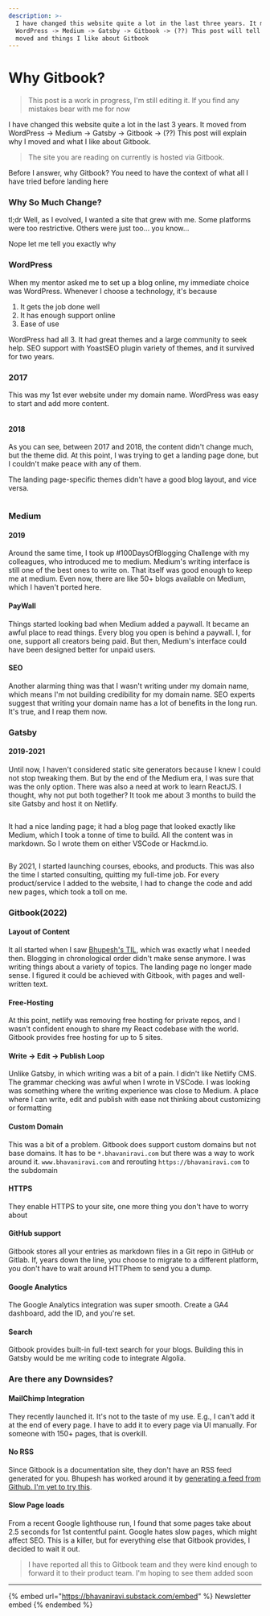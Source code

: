```yaml
---
description: >-
  I have changed this website quite a lot in the last three years. It moved from
  WordPress -> Medium -> Gatsby -> Gitbook -> (??) This post will tell you why I
  moved and things I like about Gitbook
---
```


# Why Gitbook?

> This post is a work in progress, I'm still editing it. If you find any mistakes bear with me for now

I have changed this website quite a lot in the last 3 years. It moved from WordPress -> Medium -> Gatsby -> Gitbook -> (??) This post will explain why I moved and what I like about Gitbook.

> The site you are reading on currently is hosted via Gitbook.

Before I answer, why Gitbook? You need to have the context of what all I have tried before landing here

### Why So Much Change?

tl;dr Well, as I evolved, I wanted a site that grew with me. Some platforms were too restrictive. Others were just too... you know...

Nope let me tell you exactly why

### WordPress

When my mentor asked me to set up a blog online, my immediate choice was WordPress. Whenever I choose a technology, it's because

1. It gets the job done well
2. It has enough support online
3. Ease of use

WordPress had all 3. It had great themes and a large community to seek help. SEO support with YoastSEO plugin variety of themes, and it survived for two years.

### 2017

This was my 1st ever website under my domain name. WordPress was easy to start and add more content.

<figure><img src="../.gitbook/assets/image (2) (4).png" alt=""><figcaption></figcaption></figure>

#### 2018

As you can see, between 2017 and 2018, the content didn't change much, but the theme did. At this point, I was trying to get a landing page done, but I couldn't make peace with any of them.

The landing page-specific themes didn't have a good blog layout, and vice versa.

<figure><img src="../.gitbook/assets/image (7).png" alt=""><figcaption></figcaption></figure>

### Medium

#### 2019

Around the same time, I took up #100DaysOfBlogging Challenge with my colleagues, who introduced me to medium. Medium's writing interface is still one of the best ones to write on. That itself was good enough to keep me at medium. Even now, there are like 50+ blogs available on Medium, which I haven't ported here.

#### PayWall

Things started looking bad when Medium added a paywall. It became an awful place to read things. Every blog you open is behind a paywall. I, for one, support all creators being paid. But then, Medium's interface could have been designed better for unpaid users.

#### SEO

Another alarming thing was that I wasn't writing under my domain name, which means I'm not building credibility for my domain name. SEO experts suggest that writing your domain name has a lot of benefits in the long run. It's true, and I reap them now.

### Gatsby

#### 2019-2021

Until now, I haven't considered static site generators because I knew I could not stop tweaking them. But by the end of the Medium era, I was sure that was the only option. There was also a need at work to learn ReactJS. I thought, why not put both together? It took me about 3 months to build the site Gatsby and host it on Netlify.

<figure><img src="../.gitbook/assets/image (4).png" alt=""><figcaption></figcaption></figure>

It had a nice landing page; it had a blog page that looked exactly like Medium, which I took a tonne of time to build. All the content was in markdown. So I wrote them on either VSCode or Hackmd.io.

<figure><img src="../.gitbook/assets/image (8).png" alt=""><figcaption></figcaption></figure>

By 2021, I started launching courses, ebooks, and products. This was also the time I started consulting, quitting my full-time job. For every product/service I added to the website, I had to change the code and add new pages, which took a toll on me.

### Gitbook(2022)

#### Layout of Content

It all started when I saw [Bhupesh's TIL](https://til.bhupesh.me/), which was exactly what I needed then. Blogging in chronological order didn't make sense anymore. I was writing things about a variety of topics. The landing page no longer made sense. I figured it could be achieved with Gitbook, with pages and well-written text.

#### Free-Hosting

At this point, netlify was removing free hosting for private repos, and I wasn't confident enough to share my React codebase with the world. Gitbook provides free hosting for up to 5 sites.

#### Write -> Edit -> Publish Loop

Unlike Gatsby, in which writing was a bit of a pain. I didn't like Netlify CMS. The grammar checking was awful when I wrote in VSCode. I was looking was something where the writing experience was close to Medium. A place where I can write, edit and publish with ease not thinking about customizing or formatting

#### Custom Domain

This was a bit of a problem. Gitbook does support custom domains but not base domains. It has to be `*.bhavaniravi.com` but there was a way to work around it. `www.bhavaniravi.com` and rerouting `https://bhavaniravi.com` to the subdomain

#### HTTPS

They enable HTTPS to your site, one more thing you don't have to worry about

#### GitHub support

Gitbook stores all your entries as markdown files in a Git repo in GitHub or Gitlab. If, years down the line, you choose to migrate to a different platform, you don't have to wait around HTTPhem to send you a dump.

#### Google Analytics

The Google Analytics integration was super smooth. Create a GA4 dashboard, add the ID, and you're set.

#### Search

Gitbook provides built-in full-text search for your blogs. Building this in Gatsby would be me writing code to integrate Algolia.

### Are there any Downsides?

#### MailChimp Integration

They recently launched it. It's not to the taste of my use. E.g., I can't add it at the end of every page. I have to add it to every page via UI manually. For someone with 150+ pages, that is overkill.

#### No RSS

Since Gitbook is a documentation site, they don't have an RSS feed generated for you. Bhupesh has worked around it by [generating a feed from Github. I'm yet to try this](https://til.bhupesh.me/shell/generate-feed-files-in-git-repo).

#### Slow Page loads

From a recent Google lighthouse run, I found that some pages take about 2.5 seconds for 1st contentful paint. Google hates slow pages, which might affect SEO. This is a killer, but for everything else that Gitbook provides, I decided to wait it out.

> I have reported all this to Gitbook team and they were kind enough to forward it to their product team. I'm hoping to see them added soon

***

{% embed url="https://bhavaniravi.substack.com/embed" %}
Newsletter embed
{% endembed %}
